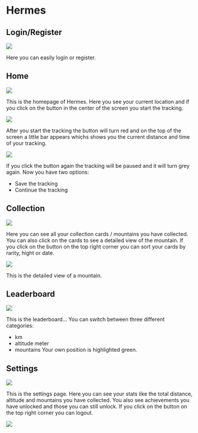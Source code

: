 # Hermes

## Login/Register
![](doc/BedienungsanleitungBilder/Login_Register.png)

Here you can easily login or register.

## Home
![](doc/BedienungsanleitungBilder/Home3.png)

This is the homepage of Hermes. Here you see your current location and if you click on the button in the center of the screen you start the tracking.

![](doc/BedienungsanleitungBilder/Home2.png)

After you start the tracking the button will turn red and on the top of the screen a little bar appears whichs shows you the current distance and time of your tracking.

![](doc/BedienungsanleitungBilder/Home.png)

If you click the button again the tracking will be paused and it will turn grey again.
Now you have two options:
- Save the tracking
- Continue the tracking

## Collection

![](doc/BedienungsanleitungBilder/Sammelkarten.png)

Here you can see all your collection cards / mountains you have collected. You can also click on the cards to see a detailed view of the mountain. If you click on the button on the top right corner you can sort your cards by rarity, hight or date.

![](doc/BedienungsanleitungBilder/SammelkartenDetail.png)

This is the detailed view of a mountain.

## Leaderboard

![](doc/BedienungsanleitungBilder/Platzierung.png)

This is the leaderboard... You can switch between three different categories:
- km
- altitude meter
- mountains
Your own position is highlighted green.

## Settings

![](doc/BedienungsanleitungBilder/Settings.png)

This is the settings page. Here you can see your stats like the total distance, altitude and mountains you have collected. You also see achievements you have unlocked and those you can still unlock. If you click on the button on the top right corner you can logout.

![](doc/BedienungsanleitungBilder/Abmelden.png)

